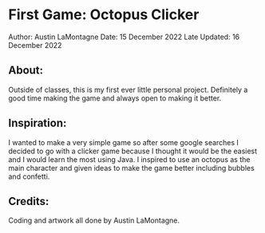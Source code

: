 # First Game: Octopus Clicker
Author: Austin LaMontagne
Date: 15 December 2022
Late Updated: 16 December 2022 

## About:
Outside of classes, this is my first ever little personal project. Definitely a good time making the game and always open to making it better.

## Inspiration:
I wanted to make a very simple game so after some google searches I decided to go with a clicker game because I thought it would be the easiest and I would learn the most using Java. I inspired to use an octopus as the main character and given ideas to make the game better including bubbles and confetti.

## Credits:
Coding and artwork all done by Austin LaMontagne.




